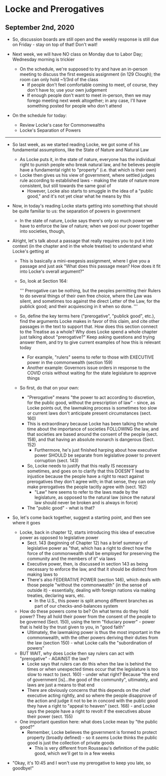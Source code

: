 # Locke and Prerogatives

## September 2nd, 2020

-   So, discussion boards are still open and the weekly response is still due on Friday - stay on top of that! Don't wait!

-   Next week, we will have NO class on Monday due to Labor Day; Wednesday morning is trickier
    -   On the schedule, we're supposed to try and have an in-person meeting to discuss the first exegesis assignment (in 129 Clough); the room can only hold ~1/3rd of the class
        -   If people don't feel comfortable coming to meet, of course, they don't have to; use your own judgement
        -   If enough people don't want to meet in-person, then we may forego meeting next week altogether; in any case, I'll have something posted for people who don't attend

-   On the schedule for today:
    -   Review Locke's case for Commonwealths
    -   Locke's Separation of Powers
--------------------------------------------------------------------------------

-   So last week, as we started reading Locke, we got some of his fundamental assumptions, like the State of Nature and Natural Law
    -   As Locke puts it, in the state of nature, everyone has the individual right to punish people who break natural law, and he believes people have a fundamental right to "property" (i.e. that which is their own)
    -   Locke then gives us his view of government, where settled judges rule according to established laws - making the state of nature more consistent, but still towards the same goal of
        -   However, Locke also starts to smuggle in the idea of a "public good," and it's not yet clear what he means by this

-   Now, in today's reading Locke starts getting into something that should be quite familiar to us: the separation of powers in government
    -   In the state of nature, Locke says there's only so much power we have to enforce the law of nature; when we pool our power together into societies, though,

-   Alright, let's talk about a passage that really requires you to put it into context (in the chapter and in the whole treatise) to understand what Locke's getting at
    -   This is basically a mini-exegesis assignment, where I give you a passage and just ask "What does this passage mean? How does it fit into Locke's overall argument?"
    -   So, look at Section 164:

        '''
        Prerogative can be nothing, but the peoples permitting their Rulers to do several things of their own free choice, where the Law was silent, and sometimes too against the direct Letter of the Law, for the publick good; and their acquiescing in it when so done.
        '''

    -   So, define the key terms here ("prerogative", "publick good", etc.), find the arguments Locke makes in favor of this claim, and cite other passages in the text to support that. How does this section connect to the Treatise as a whole? Why does Locke spend a whole chapter just talking about "prerogative?" Keep asking questions and trying answer them, and try to give current examples of how this is relevant today
        -   For example, "rulers" seems to refer to those with EXECUTIVE power in the commonwealth (section 159)
        -   Another example: Governors issue orders in response to the COVID crisis without waiting for the state legislature to approve things
    -   So first, do that on your own:
        -   "Prerogative" means "the power to act according to discretion, for the public good, without the prescription of law" - since, as Locke points out, the lawmaking process is sometimes too slow or current laws don't anticipate present circumstances (sect. 160)
        -   This is extraordinary because Locke has been talking the whole time about the importance of societies FOLLOWING the law, and that societies are based around the consent of the people (sect. 158), and that having an absolute monarch is dangerous (Sect. 152)
            -   Furthermore, he's just finished harping about how executive power SHOULD be separate from legislative power to prevent corruption (sect. 143)
        -   So, Locke needs to justify that this really IS necessary sometimes, and goes on to clarify that this DOESN'T lead to injustice because the people have a right to react against prerogatives they don't agree with; in that sense, they can only make prerogatives the people tacitly agree with (sect. 162)
            -   "Law" here seems to refer to the laws made by the legislature, as opposed to the natural law (since the natural law should never be broken and is always in force)
        -   The "public good" - what is that?

-   So, let's come back together, suggest a starting point, and then see where it goes
    -   Locke, back in chapter 12, starts introducing this idea of executive power as opposed to legislative power
        -   Sect. 143 (beginning of Chapter 12) has a brief summary of legislative power as "that, which has a right to direct how the force of the commonwealth shall be employed for preserving the community and the members of it" via laws
        -   Executive power, then, is discussed in section 143 as being necessary to enforce the law, and that it should be distinct from making laws to
        -   There's also FEDERATIVE POWER (section 146), which deals with those people "without the commonwealth" (in the sense of outside it) - essentially, dealing with foreign nations via making treaties, declaring wars, etc.
            -   In the U.S., this power is split among different branches as part of our checks-and-balances system
    -   How do these powers come to be? On what terms do they hold power? They all hold their power from the consent of the people to be governed (Sect. 150), using the term "fiduciary power" - power that is held by the trust given to you, in "good faith"
        -   Ultimately, the lawmaking power is thus the most important in the commonwealth, with the other powers deriving their duties from the law (section 150) - what Locke calls the "subordination of powers"
    -   BUT WAIT, why does Locke then say rulers can act with "prerogative" - AGAINST the law?
        -   Locke says that rulers can do this when the law is behind the times or when unexpected times occur that the legislature is too slow to react to (sect. 160) - under what right? Because "the end of government [is]...the good of the community", ultimately, and laws are just a means to that end
        -   There are obviously concerns that this depends on the chief executive acting rightly, and so where the people disapprove of the action and judge it not to be in concord with the public good they have a right to "appeal to heaven" (sect. 168) - and Locke says the people have a right to revolt if the executives abuse their power (sect. 155)
    -   One important question here: what does Locke mean by "the public good?"
        -   Remember, Locke believes the government is formed to protect property (broadly defined) - so it *seems* Locke thinks the public good is just the collection of private goods
            -   This is very different from Rousseau's definition of the public good, which we'll get to in a few weeks

-   "Okay, it's 10:45 and I won't use my prerogative to keep you late, so goodbye!"
